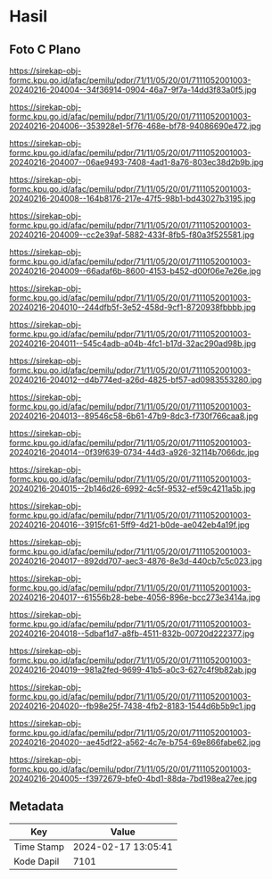 # Hasil

## Foto C Plano

https://sirekap-obj-formc.kpu.go.id/afac/pemilu/pdpr/71/11/05/20/01/7111052001003-20240216-204004--34f36914-0904-46a7-9f7a-14dd3f83a0f5.jpg

https://sirekap-obj-formc.kpu.go.id/afac/pemilu/pdpr/71/11/05/20/01/7111052001003-20240216-204006--353928e1-5f76-468e-bf78-94086690e472.jpg

https://sirekap-obj-formc.kpu.go.id/afac/pemilu/pdpr/71/11/05/20/01/7111052001003-20240216-204007--06ae9493-7408-4ad1-8a76-803ec38d2b9b.jpg

https://sirekap-obj-formc.kpu.go.id/afac/pemilu/pdpr/71/11/05/20/01/7111052001003-20240216-204008--164b8176-217e-47f5-98b1-bd43027b3195.jpg

https://sirekap-obj-formc.kpu.go.id/afac/pemilu/pdpr/71/11/05/20/01/7111052001003-20240216-204009--cc2e39af-5882-433f-8fb5-f80a3f525581.jpg

https://sirekap-obj-formc.kpu.go.id/afac/pemilu/pdpr/71/11/05/20/01/7111052001003-20240216-204009--66adaf6b-8600-4153-b452-d00f06e7e26e.jpg

https://sirekap-obj-formc.kpu.go.id/afac/pemilu/pdpr/71/11/05/20/01/7111052001003-20240216-204010--244dfb5f-3e52-458d-9cf1-8720938fbbbb.jpg

https://sirekap-obj-formc.kpu.go.id/afac/pemilu/pdpr/71/11/05/20/01/7111052001003-20240216-204011--545c4adb-a04b-4fc1-b17d-32ac290ad98b.jpg

https://sirekap-obj-formc.kpu.go.id/afac/pemilu/pdpr/71/11/05/20/01/7111052001003-20240216-204012--d4b774ed-a26d-4825-bf57-ad0983553280.jpg

https://sirekap-obj-formc.kpu.go.id/afac/pemilu/pdpr/71/11/05/20/01/7111052001003-20240216-204013--89546c58-6b61-47b9-8dc3-f730f766caa8.jpg

https://sirekap-obj-formc.kpu.go.id/afac/pemilu/pdpr/71/11/05/20/01/7111052001003-20240216-204014--0f39f639-0734-44d3-a926-32114b7066dc.jpg

https://sirekap-obj-formc.kpu.go.id/afac/pemilu/pdpr/71/11/05/20/01/7111052001003-20240216-204015--2b146d26-6992-4c5f-9532-ef59c4211a5b.jpg

https://sirekap-obj-formc.kpu.go.id/afac/pemilu/pdpr/71/11/05/20/01/7111052001003-20240216-204016--3915fc61-5ff9-4d21-b0de-ae042eb4a19f.jpg

https://sirekap-obj-formc.kpu.go.id/afac/pemilu/pdpr/71/11/05/20/01/7111052001003-20240216-204017--892dd707-aec3-4876-8e3d-440cb7c5c023.jpg

https://sirekap-obj-formc.kpu.go.id/afac/pemilu/pdpr/71/11/05/20/01/7111052001003-20240216-204017--61556b28-bebe-4056-896e-bcc273e3414a.jpg

https://sirekap-obj-formc.kpu.go.id/afac/pemilu/pdpr/71/11/05/20/01/7111052001003-20240216-204018--5dbaf1d7-a8fb-4511-832b-00720d222377.jpg

https://sirekap-obj-formc.kpu.go.id/afac/pemilu/pdpr/71/11/05/20/01/7111052001003-20240216-204019--981a2fed-9699-41b5-a0c3-627c4f9b82ab.jpg

https://sirekap-obj-formc.kpu.go.id/afac/pemilu/pdpr/71/11/05/20/01/7111052001003-20240216-204020--fb98e25f-7438-4fb2-8183-1544d6b5b9c1.jpg

https://sirekap-obj-formc.kpu.go.id/afac/pemilu/pdpr/71/11/05/20/01/7111052001003-20240216-204020--ae45df22-a562-4c7e-b754-69e866fabe62.jpg

https://sirekap-obj-formc.kpu.go.id/afac/pemilu/pdpr/71/11/05/20/01/7111052001003-20240216-204005--f3972679-bfe0-4bd1-88da-7bd198ea27ee.jpg


## Metadata

| Key        | Value               |
| ---------- | ------------------- |
| Time Stamp | 2024-02-17 13:05:41 |
| Kode Dapil | 7101                |



